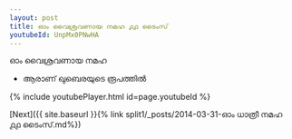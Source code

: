 ```yaml
---
layout: post
title: ഓം വൈശ്രവണായ നമഹ ൧൧ ടൈംസ്
youtubeId: UnpMx0PNwHA
---
```

 
 
 ഓം വൈശ്രവണായ നമഹ 
 
 -  ആരാണ് ഖുബെരയുടെ രൂപത്തിൽ 
 
  
 
  
 
 
 
 
 
 


{% include youtubePlayer.html id=page.youtubeId %}
 
[Next]({{ site.baseurl }}{% link  split1/_posts/2014-03-31-ഓം ധാത്രീ നമഹ ൧൧ ടൈംസ്.md%})
 
